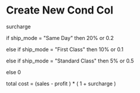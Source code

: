 # Create New Cond Col

surcharge 

if ship_mode = "Same Day" then 20% or 0.2

else if ship_mode = "First Class" then 10% or 0.1

else if ship_mode = "Standard Class" then 5% or 0.5

else 0





total cost = (sales - profit ) * ( 1 + surcharge )
